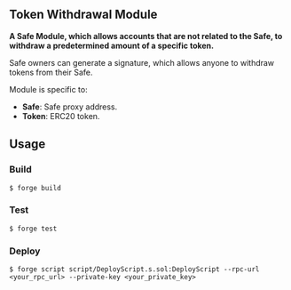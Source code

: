 ## Token Withdrawal Module

**A Safe Module, which allows accounts that are not related to the Safe, to withdraw a predetermined amount of a specific token.**

Safe owners can generate a signature, which allows anyone to withdraw tokens from their Safe.

Module is specific to:
-   **Safe**: Safe proxy address.
-   **Token**: ERC20 token.

## Usage

### Build

```shell
$ forge build
```

### Test

```shell
$ forge test
```

### Deploy

```shell
$ forge script script/DeployScript.s.sol:DeployScript --rpc-url <your_rpc_url> --private-key <your_private_key>
```
